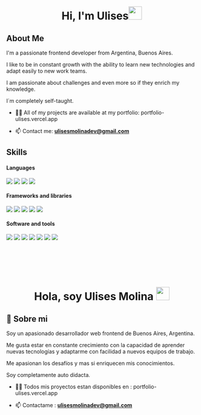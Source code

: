 <h1 align="center">Hi, I'm Ulises<img src="https://media.giphy.com/media/hvRJCLFzcasrR4ia7z/giphy.gif" width="35"></h1>

## About Me

I'm a passionate frontend developer from Argentina, Buenos Aires.

I like to be in constant growth with the ability to learn new technologies and adapt easily to new work teams.

I am passionate about challenges and even more so if they enrich my knowledge.

I´m completely self-taught.





- 👨‍💻 All of my projects are available at my portfolio:  portfolio-ulises.vercel.app

- 📫 Contact me: **ulisesmolinadev@gmail.com**




## Skills

<h4> Languages </h4>
<span> 
  <img src="https://img.shields.io/badge/HTML5-E34F26?style=for-the-badge&logo=html5&logoColor=white">
  <img src="https://img.shields.io/badge/CSS3-1572B6?style=for-the-badge&logo=css3&logoColor=white">
  <img src="https://img.shields.io/badge/JavaScript-F7DF1E?style=for-the-badge&logo=javascript&logoColor=black">
  <img src="https://img.shields.io/badge/TypeScript-007ACC?style=for-the-badge&logo=typescript&logoColor=white">
 
 


</span>


<h4> Frameworks and libraries </h4>
<span>
<img src= "https://img.shields.io/badge/react-%2320232a.svg?style=for-the-badge&logo=react&logoColor=%2361DAFB">
<img src= "https://img.shields.io/badge/React_Router-CA4245?style=for-the-badge&logo=react-router&logoColor=white">
<img src= "https://img.shields.io/badge/tailwindcss-%2338B2AC.svg?style=for-the-badge&logo=tailwind-css&logoColor=white">
<img src= "https://img.shields.io/badge/next%20js-000000?style=for-the-badge&logo=nextdotjs&logoColor=white">
<img src= "https://img.shields.io/badge/postcss-DD3A0A?style=for-the-badge&logo=postcss&logoColor=white">




</span>

<h4> Software and tools </h4>
<span>
<img src= "https://img.shields.io/badge/git-%23F05033.svg?style=for-the-badge&logo=git&logoColor=white">
<img src= "https://img.shields.io/badge/github-%23121011.svg?style=for-the-badge&logo=github&logoColor=white">
<img src= "https://img.shields.io/badge/Visual%20Studio%20Code-0078d7.svg?style=for-the-badge&logo=visual-studio-code&logoColor=white">
<img src= "https://img.shields.io/badge/Postman-FF6C37?style=for-the-badge&logo=Postman&logoColor=white">
<img src= "https://img.shields.io/badge/firebase-a08021?style=for-the-badge&logo=firebase&logoColor=ffcd34">
<img src= "https://img.shields.io/badge/vite-%23646CFF.svg?style=for-the-badge&logo=vite&logoColor=white">
<img src= "https://img.shields.io/badge/eslint-3A33D1?style=for-the-badge&logo=eslint&logoColor=white">



</span>


<span>

<br></br>
<br></br>

</span>



<h1 align="center">Hola, soy Ulises Molina <img src="https://media.giphy.com/media/hvRJCLFzcasrR4ia7z/giphy.gif" width="35"></h1>

## 🚀 Sobre mi

Soy un apasionado desarrollador web frontend de Buenos Aires, Argentina.

Me gusta estar en constante crecimiento con la capacidad de aprender nuevas tecnologías y adaptarme con facilidad a nuevos equipos de trabajo.

Me apasionan los desafíos y mas si enriquecen mis conocimientos.

Soy completamente auto didacta.





- 👨‍💻 Todos mis proyectos estan disponibles en :  portfolio-ulises.vercel.app

- 📫 Contactame : **ulisesmolinadev@gmail.com**

